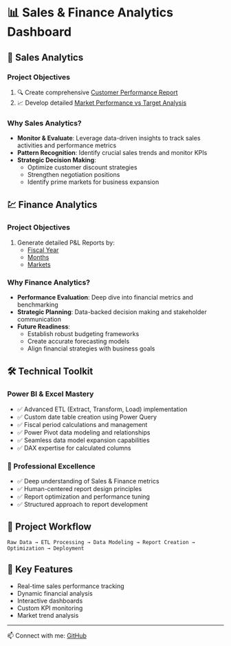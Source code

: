 # 📊 Sales & Finance Analytics Dashboard

## 🎯 Sales Analytics

### Project Objectives
1. 🔍 Create comprehensive [Customer Performance Report](https://github.com/HrishikeshInsights/Excel-Sales-Analytics-/blob/main/Customer%20Performance%20Report.pdf)
2. 📈 Develop detailed [Market Performance vs Target Analysis](https://github.com/HrishikeshInsights/Excel-Sales-Analysis/blob/main/Market%20Performance%20vs%20Target%20Report.pdf)

### Why Sales Analytics?
- **Monitor & Evaluate**: Leverage data-driven insights to track sales activities and performance metrics
- **Pattern Recognition**: Identify crucial sales trends and monitor KPIs
- **Strategic Decision Making**: 
  - Optimize customer discount strategies
  - Strengthen negotiation positions
  - Identify prime markets for business expansion

## 💹 Finance Analytics

### Project Objectives
1. Generate detailed P&L Reports by:
   - [Fiscal Year](https://github.com/HrishikeshInsights/Excel-Sales-Analysis/blob/main/P%26L%20Statement%20by%20Fiscal%20Year.pdf)
   - [Months](https://github.com/HrishikeshInsights/Excel-Sales-Analysis/blob/main/P%26L%20Statement%20by%20Months.pdf)
   - [Markets](https://github.com/HrishikeshInsights/Excel-Sales-Analysis/blob/main/P%26L%20Statement%20by%20Markets.pdf)

### Why Finance Analytics?
- **Performance Evaluation**: Deep dive into financial metrics and benchmarking
- **Strategic Planning**: Data-backed decision making and stakeholder communication
- **Future Readiness**: 
  - Establish robust budgeting frameworks
  - Create accurate forecasting models
  - Align financial strategies with business goals

## 🛠️ Technical Toolkit

### Power BI & Excel Mastery
- ✅ Advanced ETL (Extract, Transform, Load) implementation
- ✅ Custom date table creation using Power Query
- ✅ Fiscal period calculations and management
- ✅ Power Pivot data modeling and relationships
- ✅ Seamless data model expansion capabilities
- ✅ DAX expertise for calculated columns

### 🤝 Professional Excellence
- ✅ Deep understanding of Sales & Finance metrics
- ✅ Human-centered report design principles
- ✅ Report optimization and performance tuning
- ✅ Structured approach to report development

## 🔄 Project Workflow
```
Raw Data → ETL Processing → Data Modeling → Report Creation → Optimization → Deployment
```

## 🌟 Key Features
- Real-time sales performance tracking
- Dynamic financial analysis
- Interactive dashboards
- Custom KPI monitoring
- Market trend analysis

---
📫 Connect with me: [GitHub](https://github.com/HrishikeshInsights)
